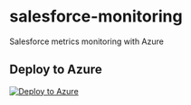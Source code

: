 # salesforce-monitoring
Salesforce metrics monitoring with Azure

## Deploy to Azure
[![Deploy to Azure](https://aka.ms/deploytoazurebutton)](https://portal.azure.com/#create/Microsoft.Template/uri/https%3A%2F%2Fraw.githubusercontent.com%2FjanisBerz%2Fsalesforce-monitoring%2Fmaster%2Ftemplates%2Fazuredeploy.json)